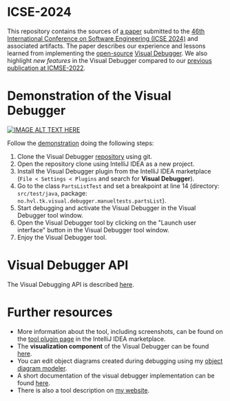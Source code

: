 # ICSE-2024

This repository contains the sources of [a paper](./paper.pdf) submitted to the [46th International Conference on Software Engineering (ICSE 2024)](https://conf.researchr.org/home/icse-2024) and associated artifacts.
The paper describes our experience and lessons learned from implementing the [open-source](https://github.com/timKraeuter/VisualDebugger) [Visual Debugger](https://plugins.jetbrains.com/plugin/16851-visual-debugger).
We also highlight _new features_ in the Visual Debugger compared to our [previous publication at ICMSE-2022](https://doi.org/10.1109/ICSME55016.2022.00066).

# Demonstration of the Visual Debugger
[![IMAGE ALT TEXT HERE](https://img.youtube.com/vi/lU_OgotweRk/0.jpg)](https://www.youtube.com/watch?v=lU_OgotweRk)

Follow the [demonstration](https://www.youtube.com/watch?v=lU_OgotweRk) doing the following steps:
1. Clone the Visual Debugger [repository](https://github.com/timKraeuter/VisualDebugger) using git.
2. Open the repository clone using IntelliJ IDEA as a new project.
3. Install the Visual Debugger plugin from the IntelliJ IDEA marketplace (```File < Settings < Plugins``` and search for **Visual Debugger**).
4. Go to the class ```PartsListTest``` and set a breakpoint at line 14 (directory: ```src/test/java```, package: ```no.hvl.tk.visual.debugger.manueltests.partsList```).
5. Start debugging and activate the Visual Debugger in the Visual Debugger tool window.
6. Open the Visual Debugger tool by clicking on the "Launch user interface" button in the Visual Debugger tool window.
7. Enjoy the Visual Debugger tool.

# Visual Debugger API
The Visual Debugging API is described [here](https://github.com/timKraeuter/VisualDebugger/tree/master/documentation#visual-debugging-api).

# Further resources
- More information about the tool, including screenshots, can be found on the [tool plugin page](https://plugins.jetbrains.com/plugin/16851-visual-debugger) in the IntelliJ IDEA marketplace.
- The **visualization component** of the Visual Debugger can be found [here](https://github.com/timKraeuter/object-diagram-js).
- You can edit object diagrams created during debugging using my [object diagram modeler](https://timkraeuter.com/object-diagram-js/).
- A short documentation of the visual debugger implementation can be found [here](https://github.com/timKraeuter/VisualDebugger/blob/master/documentation/README.md).
- There is also a tool description on [my website](https://timkraeuter.com//visual-debugger/).

